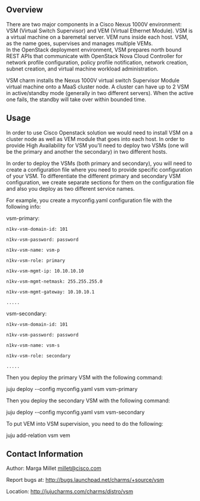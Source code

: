 Overview
--------
There are two major components in a Cisco Nexus 1000V environment: 
VSM (Virtual Switch Supervisor) and VEM (Virtual Ethernet Module).
VSM is a virtual machine on a baremetal server. VEM runs inside each host. 
VSM, as the name goes, supervises and manages multiple VEMs.  
In the OpenStack deployment environment, VSM prepares north 
bound REST APIs that communicate with OpenStack Nova Cloud 
Controller for network profile configuration, policy profile 
notification, network creation, subnet creation, and virtual 
machine workload administration.

VSM charm installs the Nexus 1000V virtual switch Supervisor 
Module virtual machine onto a MaaS cluster node. A cluster can 
have up to 2 VSM in active/standby mode (generally in two different servers).
When the active one fails, the standby will take over within bounded time.

Usage
-----
In order to use Cisco Openstack solution we would need to install 
VSM on a cluster node as well as VEM module that goes into each 
host. In order to provide High Availability for VSM you'll need
to deploy two VSMs (one will be the primary and another the secondary)
in two different hosts. 

In order to deploy the VSMs (both primary and secondary), you will 
need to create a configuration file where you need to provide specific
configuration of your VSM. To differentiate the different primary 
and secondary VSM configuration, we create separate sections for them
on the configuration file and also you deploy as two different service
names.

For example, you create a myconfig.yaml configuration file with the 
following info:

vsm-primary:

    n1kv-vsm-domain-id: 101

    n1kv-vsm-password: password

    n1kv-vsm-name: vsm-p

    n1kv-vsm-role: primary

    n1kv-vsm-mgmt-ip: 10.10.10.10

    n1kv-vsm-mgmt-netmask: 255.255.255.0

    n1kv-vsm-mgmt-gateway: 10.10.10.1

    .....

vsm-secondary:

    n1kv-vsm-domain-id: 101

    n1kv-vsm-password: password

    n1kv-vsm-name: vsm-s

    n1kv-vsm-role: secondary

    .....
   

Then you deploy the primary VSM with the following command:

   juju deploy --config myconfig.yaml vsm vsm-primary

Then you deploy the secondary VSM with the following command:

   juju deploy --config myconfig.yaml vsm vsm-secondary

To put VEM into VSM supervision, you need to do the following:

   juju add-relation vsm vem


   
Contact Information
-------------------
Author: Marga Millet <millet@cisco.com>


Report bugs at: http://bugs.launchpad.net/charms/+source/vsm

Location: http://jujucharms.com/charms/distro/vsm


